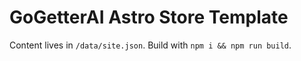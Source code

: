 # GoGetterAI Astro Store Template

Content lives in `/data/site.json`. Build with `npm i && npm run build`.
